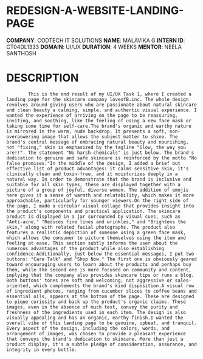 # REDESIGN-A-WEBSITE-LANDING-PAGE
**COMPANY**: CODTECH IT SOLUTIONS
**NAME**: MALAVIKA G
**INTERN ID**: CT04DL1333
**DOMAIN**: UI/UX
**DURATION**: 4 WEEKS 
**MENTOR**: NEELA SANTHOSH
# DESCRIPTION
            This is the end result of my UI/UX Task 1, where I created a landing page for the skincare company loveofB.inc. The whole design revolves around giving users who are passionate about natural skincare and clean beauty a calming, simple, and authentic visual experience. I wanted the experience of arriving on the page to be reassuring, inviting, and soothing, like the feeling of using a new face mask or taking some time for self-care.The brand's organic and earthy nature is mirrored in the warm, nude backdrop. It presents a soft, non-overpowering image that allows the subject matter to shine. The brand's central message of embracing natural beauty and nourishing, not "fixing," skin is emphasized by the tagline "Glow, the way you are!!". The statement "No harsh chemicals" is just below. The brand's dedication to genuine and safe skincare is reinforced by the motto "No false promises."In the middle of the design, I added a brief but effective list of product advantages: it calms sensitive skin, it's clinically clean and toxin-free, and it moisturizes deeply in a natural way. In order to demonstrate that the brand is inclusive and suitable for all skin types, these are displayed together with a picture of a group of joyful, diverse women. The addition of emojis here gives it a sense of warmth and relatability, which makes it more approachable, particularly for younger viewers.On the right side of the page, I made a circular visual collage that provides insight into the product's components and practical application. The skincare product is displayed in a jar surrounded by visual cues, such as "Anti-acne," "Reduces fine lines and wrinkles," and "Brightens the skin," along with related facial photographs. The product also features a realistic depiction of someone using a green face mask, which allows the consumer to picture themselves using the item and feeling at ease. This section subtly informs the user about the numerous advantages of the product while also establishing confidence.Additionally, just below the essential messages, I put two buttons: "Care Talk" and "Shop Now." The first one is obviously geared toward encouraging users to learn about the products and perhaps buy them, while the second one is more focused on community and content, implying that the company also provides skincare tips or runs a blog. Both buttons' tones are soft and welcoming, not aggressive or sales-oriented, which complements the brand's kind disposition.A visual row of ingredient photos, ranging from cucumber slices to coffee beans and essential oils, appears at the bottom of the page. These are designed to pique curiosity and back up the product's organic claims. These images, even in the absence of much text, convey the purity and freshness of the ingredients used in each item. The design is also visually appealing and has an organic, earthy finish.I wanted the overall vibe of this landing page to be genuine, upbeat, and tranquil. Every aspect of the design, including the colors, words, and arrangement of images, was chosen to provide a pleasant experience that conveys the brand's dedication to skincare. More than just a product display, it's a subtle pledge of consideration, assurance, and integrity in every bottle.

